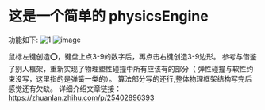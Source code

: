 # 这是一个简单的 physicsEngine 

功能如下:
![1](https://github.com/user-attachments/assets/805634c1-e5cc-4211-a279-f2f6a9bb2e5e)
![image](https://github.com/user-attachments/assets/8edb1054-b3fb-4c33-91f8-5823c4f1d205)


鼠标左键创造⭕，键盘上点3-9的数字后，再点击右键创造3-9边形。
参考与借鉴了别人框架，重新实现了物理塑性碰撞中所有应该有的部分（ 弹性碰撞与软性约束没写，这里指的是弹簧一类的）。
算法部分写的还行,整体物理框架结构写完后感觉还有欠缺。
详细介绍文章链接：
https://zhuanlan.zhihu.com/p/25402896393

